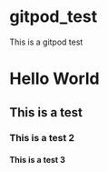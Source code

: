 # gitpod_test
This is a gitpod test

<h1>Hello World</h1>
<h2>This is a test</h2>
<h3>This is a test 2</h3>
<h4>This is a test 3</h4>
